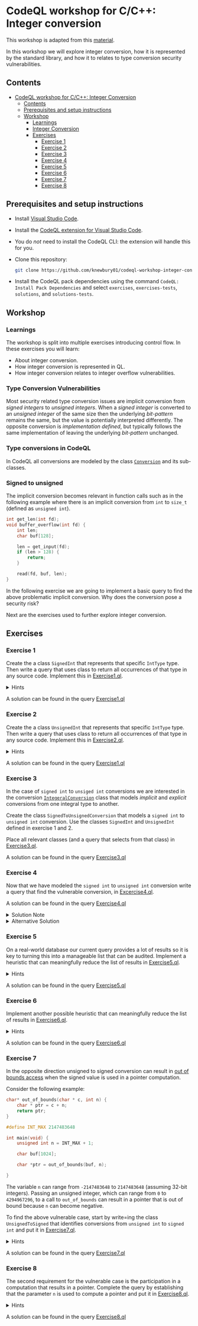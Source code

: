 # CodeQL workshop for C/C++: Integer conversion

This workshop is adapted from this [material](https://github.com/advanced-security/codeql-workshops-staging/blob/master/cpp/type-conversions-dangling-pointer/README.md).

In this workshop we will explore integer conversion, how it is represented by the standard library, and how it to relates to type conversion security vulnerabilities.

## Contents

- [CodeQL workshop for C/C++: Integer Conversion](#codeql-workshop-for-cc-integer-conversion)
  - [Contents](#contents)
  - [Prerequisites and setup instructions](#prerequisites-and-setup-instructions)
  - [Workshop](#workshop)
    - [Learnings](#learnings)
    - [Integer Conversion](#control-flow)
    - [Exercises](#exercises)
      - [Exercise 1](#exercise-1)
      - [Exercise 2](#exercise-2)
      - [Exercise 3](#exercise-3)
      - [Exercise 4](#exercise-4)
      - [Exercise 5](#exercise-5)
      - [Exercise 6](#exercise-6)
      - [Exercise 7](#exercise-7)
      - [Exercise 8](#exercise-8)

## Prerequisites and setup instructions

- Install [Visual Studio Code](https://code.visualstudio.com/).
- Install the [CodeQL extension for Visual Studio Code](https://codeql.github.com/docs/codeql-for-visual-studio-code/setting-up-codeql-in-visual-studio-code/).
- You do _not_ need to install the CodeQL CLI: the extension will handle this for you.
- Clone this repository:
  
  ```bash
  git clone https://github.com/knewbury01/codeql-workshop-integer-conversion.git
  ```

- Install the CodeQL pack dependencies using the command `CodeQL: Install Pack Dependencies` and select `exercises`, `exercises-tests`, `solutions`, and `solutions-tests`.

## Workshop

### Learnings

The workshop is split into multiple exercises introducing control flow.
In these exercises you will learn:

- About integer conversion.
- How  integer conversion is represented in QL.
- How integer conversion relates to integer overflow vulnerabilities.

### Type Conversion Vulnerabilities

Most security related type conversion issues are implicit conversion from *signed integers* to *unsigned integers*. When a *signed integer* is converted to an *unsigned integer* of the same size then the underlying *bit-pattern* remains the same, but the value is potentially interpreted differently. The opposite conversion is *implementation defined*, but typically follows the same implementation of leaving the underlying *bit-pattern* unchanged. 

### Type conversions in CodeQL

In CodeQL all conversions are modeled by the class [`Conversion`](https://codeql.github.com/codeql-standard-libraries/cpp/semmle/code/cpp/exprs/Cast.qll/type.Cast$Conversion.html) and its sub-classes. 

### Signed to unsigned

The implicit conversion becomes relevant in function calls such as in the following example where there is an implicit conversion from `int` to `size_t` (defined as `unsigned int`).

```cpp
int get_len(int fd);
void buffer_overflow(int fd) {
	int len;
	char buf[128];

	len = get_input(fd);
	if (len > 128) {
		return;
	}

	read(fd, buf, len);
}
```

In the following exercise we are going to implement a basic query to find the above problematic implicit conversion.
Why does the conversion pose a security risk?

Next are the exercises used to further explore integer conversion.

## Exercises

### Exercise 1

Create the a class `SignedInt` that represents that specific `IntType` type. Then write a query that uses class to return all occurrences of that type in any source code. Implement this in [Exercise1.ql](exercises/Exercise1.ql). 

<details>
<summary>Hints</summary>

- The `class` keyword is used to write a user defined QL class.

</details>

A solution can be found in the query [Exercise1.ql](solutions/Exercise1.ql)

### Exercise 2

Create the a class `UnsignedInt` that represents that specific `IntType` type. Then write a query that uses class to return all occurrences of that type in any source code. Implement this in [Exercise2.ql](exercises/Exercise2.ql).

<details>
<summary>Hints</summary>

- This is very similar to Exercise 1.

</details>

A solution can be found in the query [Exercise1.ql](solutions/Exercise2.ql)


### Exercise 3

In the case of `signed int` to `unsiged int` conversions we are interested in the conversion [`IntegeralConversion`](https://codeql.github.com/codeql-standard-libraries/cpp/semmle/code/cpp/exprs/Cast.qll/type.Cast$IntegralConversion.html) class that models *implicit* and *explicit* conversions from one integral type to another. 

Create the class `SignedToUnsignedConversion` that models a `signed int` to `unsigned int` conversion. Use the classes `SignedInt` and `UnsignedInt` defined in exercise 1 and 2.

Place all relevant classes (and a query that selects from that class) in [Exercise3.ql](exercises/Exercise3.ql).

A solution can be found in the query [Exercise3.ql](solutions/Exercise3.ql)

### Exercise 4

Now that we have modeled the `signed int` to `unsigned int` conversion write a query that find the vulnerable conversion, in  [Excercise4.ql](exercises/Exercise4.ql).

A solution can be found in the query [Exercise4.ql](solutions/Exercise4.ql)

<details>
<summary>Solution Note</summary>

- Note that this solution uses a `VariableAccess` as an argument of the call. This excludes direct uses of literal values.

</details>

<details>
<summary>Alternative Solution</summary>

```
import cpp

from FunctionCall call, int idx, Expr arg
where call.getArgument(idx) = arg and arg.getUnspecifiedType().(IntType).isSigned() and not arg.isConstant() and
call.getTarget().getParameter(idx).getUnspecifiedType().(IntType).isUnsigned()
select call, arg
```

</details>

### Exercise 5

On a real-world database our current query provides a lot of results so it is key to turning this into a manageable list that can be audited.
Implement a heuristic that can meaningfully reduce the list of results in [Exercise5.ql](exercises/Exercise5.ql).

<details>
<summary>Hints</summary>

  - Look for parameters containing the sub-string `len` or `size`.

</details>

A solution can be found in the query [Exercise5.ql](solutions/Exercise5.ql)

### Exercise 6

Implement another possible heuristic that can meaningfully reduce the list of results in [Exercise6.ql](exercises/Exercise6.ql).

<details>
<summary>Hints</summary>

  - Look for parameters of type `size_t`.

</details>

A solution can be found in the query [Exercise6.ql](solutions/Exercise6.ql)

### Exercise 7

In the opposite direction unsigned to signed conversion can result in [out of bounds access]( https://cve.mitre.org/cgi-bin/cvename.cgi?name=CVE-2021-33909) when the signed value is used in a pointer computation.

Consider the following example:

```cpp
char* out_of_bounds(char * c, int n) {
	char * ptr = c + n;
	return ptr;
}

#define INT_MAX 2147483648

int main(void) {
	unsigned int n = INT_MAX + 1;

	char buf[1024];

	char *ptr = out_of_bounds(buf, n);

}
```
The variable `n` can range from `-2147483648` to `2147483648` (assuming 32-bit integers). Passing an unsigned integer, which can range from `0` to `4294967296`, to a call to `out_of_bounds` can result in a pointer that is out of bound because `n` can become negative.

To find the above vulnerable case, start by write=ing the class `UnsignedToSigned` that identifies conversions from `unsigned int` to `signed int` and put it in [Exercise7.ql](exercises/Exercise7.ql).

<details>
<summary>Hints</summary>

 - this is similar to what we did in Exercise 1-3.

</details>

A solution can be found in the query [Exercise7.ql](solutions/Exercise7.ql)

### Exercise 8

The second requirement for the vulnerable case is the participation in a computation that results in a pointer.
Complete the query by establishing that the parameter `n` is used to compute a pointer and put it in [Exercise8.ql](exercises/Exercise8.ql).

<details>
<summary>Hints</summary>

- Pointer arithmetic operations are modeled by the class `PointerArithmeticOperation`.
- Dataflow analysis can help with determining if a value is used somewhere. For local dataflow analysis you can use `DataFlow::localFlow`
- The dataflow library provides helper predicates such as `DataFlow::parameterNode` and `DataFlow::exprNode` to relate AST elements to their dataflow graph counterparts.

</details>

A solution can be found in the query [Exercise8.ql](solutions/Exercise8.ql)